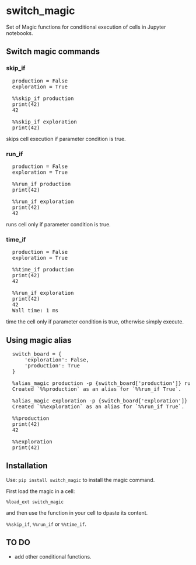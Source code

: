 # switch_magic
Set of Magic functions for conditional execution of cells in Jupyter notebooks.

## Switch magic commands

### skip_if
<pre>
  production = False
  exploration = True

  %%skip_if production
  print(42)
  42

  %%skip_if exploration
  print(42)
</pre>
skips cell execution if parameter condition is true.


### run_if
<pre>
  production = False
  exploration = True

  %%run_if production
  print(42)

  %%run_if exploration
  print(42)
  42
</pre>
runs cell only if parameter condition is true.


### time_if
<pre>
  production = False
  exploration = True

  %%time_if production
  print(42)
  42

  %%run_if exploration
  print(42)
  42
  Wall time: 1 ms
</pre>
time the cell only if parameter condition is true, otherwise simply execute.


## Using magic alias
<pre>
  switch_board = {
      'exploration': False,
      'production': True
  }

  %alias_magic production -p {switch_board['production']} run_if
  Created `%%production` as an alias for `%%run_if True`.

  %alias_magic exploration -p {switch_board['exploration']} run_if
  Created `%%exploration` as an alias for `%%run_if True`.

  %%production
  print(42)
  42

  %%exploration
  print(42)
</pre>


## Installation

Use:
`pip install switch_magic`
to install the magic command.

First load the magic in a cell:

`%load_ext switch_magic`

and then use the function in your cell to dpaste its content.

`%%skip_if`, `%%run_if` or `%%time_if`.


## TO DO

* add other conditional functions.

